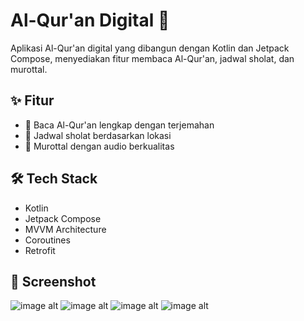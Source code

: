 # Al-Qur'an Digital 📖

Aplikasi Al-Qur'an digital yang dibangun dengan Kotlin dan Jetpack Compose, menyediakan fitur membaca Al-Qur'an, jadwal sholat, dan murottal.

## ✨ Fitur
- 📖 Baca Al-Qur'an lengkap dengan terjemahan
- 🕌 Jadwal sholat berdasarkan lokasi
- 🎵 Murottal dengan audio berkualitas

## 🛠️ Tech Stack
- Kotlin
- Jetpack Compose
- MVVM Architecture
- Coroutines
- Retrofit

## 📱 Screenshot
![image alt](https://github.com/fathananda/QuranDigital/blob/192cb65370d7db4137701a555a6f99d9181182f0/Home)
![image alt](https://github.com/fathananda/QuranDigital/blob/192cb65370d7db4137701a555a6f99d9181182f0/Murottal)
![image alt](https://github.com/fathananda/QuranDigital/blob/192cb65370d7db4137701a555a6f99d9181182f0/Prayer%20Time)
![image alt](https://github.com/fathananda/QuranDigital/blob/192cb65370d7db4137701a555a6f99d9181182f0/Surat%20Detail)
